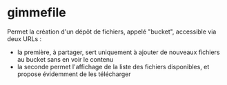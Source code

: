 <!--
repo: https://github.com/dddware/gimmefile
technos: Express, MongoDB, AngularJS
-->

# gimmefile

Permet la création d'un dépôt de fichiers, appelé "bucket", accessible via deux URLs :
- la première, à partager, sert uniquement à ajouter de nouveaux fichiers au bucket sans en voir le contenu
- la seconde permet l'affichage de la liste des fichiers disponibles, et propose évidemment de les télécharger